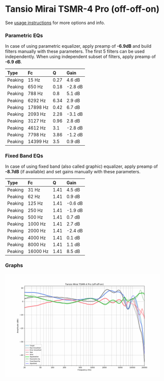 # Tansio Mirai TSMR-4 Pro (off-off-on)
See [usage instructions](https://github.com/jaakkopasanen/AutoEq#usage) for more options and info.

### Parametric EQs
In case of using parametric equalizer, apply preamp of **-6.9dB** and build filters manually
with these parameters. The first 5 filters can be used independently.
When using independent subset of filters, apply preamp of **-6.9 dB**.

| Type    | Fc       |    Q | Gain    |
|:--------|:---------|:-----|:--------|
| Peaking | 15 Hz    | 0.27 | 4.6 dB  |
| Peaking | 650 Hz   | 0.18 | -2.8 dB |
| Peaking | 788 Hz   | 0.8  | 5.1 dB  |
| Peaking | 6292 Hz  | 6.34 | 2.9 dB  |
| Peaking | 17898 Hz | 0.42 | 6.7 dB  |
| Peaking | 2093 Hz  | 2.28 | -3.1 dB |
| Peaking | 3127 Hz  | 0.96 | 2.8 dB  |
| Peaking | 4612 Hz  | 3.1  | -2.8 dB |
| Peaking | 7798 Hz  | 3.86 | -1.2 dB |
| Peaking | 14399 Hz | 3.5  | 0.9 dB  |

### Fixed Band EQs
In case of using fixed band (also called graphic) equalizer, apply preamp of **-8.7dB**
(if available) and set gains manually with these parameters.

| Type    | Fc       |    Q | Gain    |
|:--------|:---------|:-----|:--------|
| Peaking | 31 Hz    | 1.41 | 4.5 dB  |
| Peaking | 62 Hz    | 1.41 | 0.9 dB  |
| Peaking | 125 Hz   | 1.41 | -0.6 dB |
| Peaking | 250 Hz   | 1.41 | -1.9 dB |
| Peaking | 500 Hz   | 1.41 | 0.7 dB  |
| Peaking | 1000 Hz  | 1.41 | 2.7 dB  |
| Peaking | 2000 Hz  | 1.41 | -2.4 dB |
| Peaking | 4000 Hz  | 1.41 | 0.1 dB  |
| Peaking | 8000 Hz  | 1.41 | 1.1 dB  |
| Peaking | 16000 Hz | 1.41 | 8.5 dB  |

### Graphs
![](./Tansio%20Mirai%20TSMR-4%20Pro%20(off-off-on).png)